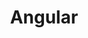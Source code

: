 ---
title: Angular
status: not_published
link: "http://angular.io"
location: Paris, France
sitemap: false
---